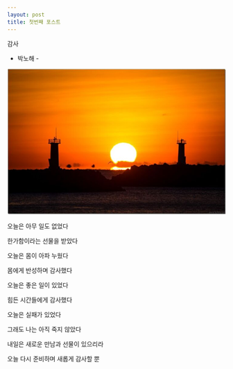 ```yaml
---
layout: post
title: 첫번째 포스트
---
```


감사

- 박노해 -

![일출](/images/sunrise.jpg)

오늘은 아무 일도 없었다 

한가함이라는 선물을 받았다 



오늘은 몸이 아파 누웠다 

몸에게 반성하며 감사했다 



오늘은 좋은 일이 있었다 

힘든 시간들에게 감사했다 



오늘은 실패가 있었다 

그래도 나는 아직 죽지 않았다 



내일은 새로운 만남과 선물이 있으리라 

오늘 다시 준비하며 새롭게 감사할 뿐

